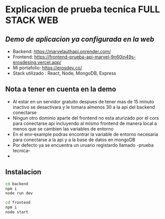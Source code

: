 #  Explicacion de prueba tecnica FULL STACK WEB
## _Demo de aplicacion ya configurada en la web_
- Backend: https://marvelauthapi.onrender.com/
- Frontend: https://frontend-prueba-api-marvel-9n60in49s-erosdesing.vercel.app/
- Mi portafolio: https://erosdev.co/
- Stack utilizado : React, Node, MongoDB, Express
## Nota a tener en cuenta en la demo 

- Al estar en un servidor gratuito despues de tener mas de 15 minuto inactivo se desactivara y le tomara almenos 30 a la api del backend conectarse
- Ningun otro dominio aparte del frontend no esta aturizado por el cors para conectarse api  incluyendo al mismo frontend de manera local a menos que se cambien las variables de entorno 
- En el env-example podras encontrar la variable de entorno necesaria para conectarse a la api y a la base de datos en mongoDB
- Por defecto ya se encuentra un uruario registardo llamado -prueba tecnica-
- 
## Instalacion

```sh
cd backend
npm i
node run dev
```
```sh
cd frontend
npm i
node start
```
